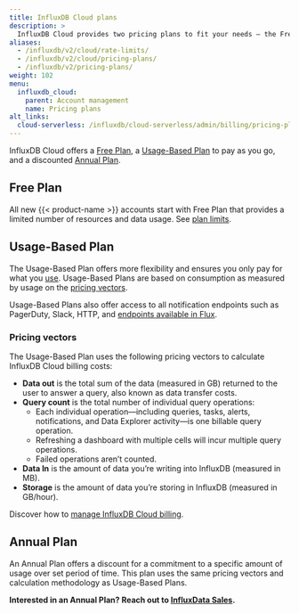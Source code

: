 ```yaml
---
title: InfluxDB Cloud plans
description: >
  InfluxDB Cloud provides two pricing plans to fit your needs – the Free Plan and the Usage-based Plan.
aliases:
  - /influxdb/v2/cloud/rate-limits/
  - /influxdb/v2/cloud/pricing-plans/
  - /influxdb/v2/pricing-plans/
weight: 102
menu:
  influxdb_cloud:
    parent: Account management
    name: Pricing plans
alt_links: 
  cloud-serverless: /influxdb/cloud-serverless/admin/billing/pricing-plans/
---
```


InfluxDB Cloud offers a [Free Plan](#free-plan), a [Usage-Based Plan](#usage-based-plan) to pay as you go, and a discounted [Annual Plan](#annual-plan).

<!--To estimate your projected usage costs, use the [InfluxDB Cloud pricing calculator](/influxdb/cloud/account-management/pricing-calculator/). -->

## Free Plan

All new {{< product-name >}} accounts start with Free Plan that provides a limited number of resources and data usage. See [plan limits](/influxdb/cloud/account-management/limits/).

## Usage-Based Plan

The Usage-Based Plan offers more flexibility and ensures you only pay for what you [use](/influxdb/cloud/account-management/data-usage/). Usage-Based Plans are based on consumption as measured by usage on the [pricing vectors](#pricing-vectors).

Usage-Based Plans also offer access to all notification endpoints such as PagerDuty, Slack, HTTP, and [endpoints available in Flux](/flux/v0/tags/notification-endpoints/).

### Pricing vectors

The Usage-Based Plan uses the following pricing vectors to calculate InfluxDB Cloud billing costs:

- **Data out** is the total sum of the data (measured in GB) returned to the user to answer a query, also known as data transfer costs.
- **Query count** is the total number of individual query operations:
   - Each individual operation—including queries, tasks, alerts, notifications, and Data Explorer activity—is one billable query operation.
   - Refreshing a dashboard with multiple cells will incur multiple query operations.
   - Failed operations aren’t counted.
- **Data In** is the amount of data you’re writing into InfluxDB (measured in MB).
- **Storage** is the amount of data you’re storing in InfluxDB (measured in GB/hour).

Discover how to [manage InfluxDB Cloud billing](/influxdb/cloud/account-management/billing/).

## Annual Plan
<!-- Maybe this should be "annual commitment"? -->

An Annual Plan offers a discount for a commitment to a specific amount of usage over set period of time. This plan uses the same pricing vectors and calculation methodology as Usage-Based Plans.

__Interested in an Annual Plan? Reach out to [InfluxData Sales](https://www.influxdata.com/contact-sales/).__

<!-- ## Pricing FAQs -->
